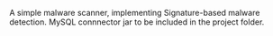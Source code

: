 A simple malware scanner, implementing Signature-based malware detection.
MySQL connnector jar to be included in the project folder.
